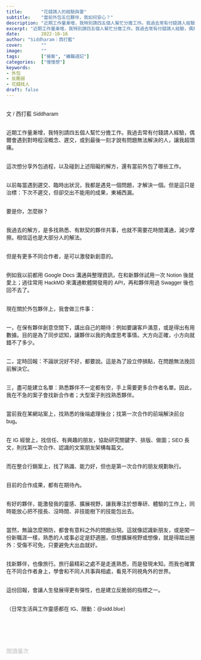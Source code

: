 ```yaml
---
title:       "花錢請人的經驗與雷"
subtitle:    "當前外包五位夥伴，我如何安心？"
description: "近期工作量漸增，我特別請四五個人幫忙分擔工作。我過去常有付錢請人經驗，偶爾會遇到對時程沒概念、遲交，或到最後一刻才說有問題無法解決的人，讓我超頭痛..."
excerpt: "近期工作量漸增，我特別請四五個人幫忙分擔工作。我過去常有付錢請人經驗，偶爾會遇到對時程沒概念、遲交，或到最後一刻才說有問題無法解決的人，讓我超頭痛..."
date:        2022-10-16
author: "Siddharam｜西打藍"
cover:       ""
image:       ""
tags:        ["接案", "離職週記"]
categories:  ["慢慢想"]
keywords:
- 外包
- 反脆弱
- 花錢找人
draft: false
---
```


<article style="font-family: 'Noto Sans TC', '微軟正黑體', sans-serif; font-weight: 300;">

<br>文 / 西打藍 Siddharam<br><br>

近期工作量漸增，我特別請四五個人幫忙分擔工作。我過去常有付錢請人經驗，偶爾會遇到對時程沒概念、遲交，或到最後一刻才說有問題無法解決的人，讓我超頭痛。<br><br>

這次想分享外包過程，以及碰到上述阻礙的解方，還有當前外包了哪些工作。<br><br>

以前每當遇到遲交、臨時出狀況，我都是遇見一個問題，才解決一個。但是這只是治標：下次不遲交，但卻交出不能用的成果，東補西漏。<br><br>

要是你，怎麼辦？<br><br>

我過去的解方，是多找熟悉、有默契的夥伴共事，也就不需要花時間溝通，減少摩擦。相信這也是大部分人的解法。<br><br>

但是有更多不同合作者，是可以激發新創意的。<br><br>

例如我以前都用 Google Docs 溝通與整理資訊，在和新夥伴試用一次 Notion 後就愛上；過往常用 HackMD 來溝通軟體開發用的 API，再和夥伴用過 Swagger 後也回不去了。<br><br>

現在關於外包夥伴上，我會做三件事：<br><br>

一，在保有夥伴創意空間下，講出自己的期待：例如要讓客戶滿意，或是得出有用數據。目的是為了同步認知，讓夥伴以我的角度思考事情。大方向正確，小方向就錯不了多少。<br><br>

二，定時回報：不論狀況好不好，都要說。這是為了設立停損點，在問題無法挽回前解決它。<br><br>

三，盡可能建立名單：熟悉夥伴不一定都有空，手上需要更多合作者名單。因此，我在不急的案子會找新合作者；大型案子則找熟悉夥伴。<br><br>

當前我在某網站案上，找熟悉的後端處理後台；找第一次合作的前端解決前台 bug。<br><br>

在 IG 經營上，找信任、有興趣的朋友，協助研究關鍵字、排版、做圖；SEO 長文，則找第一次合作、認識的文案朋友架構每篇文。<br><br>

而在整合行銷案上，找了熟識、能力好，但也是第一次合作的朋友規劃執行。<br><br>

目前的合作成果，都有在期待內。<br><br>

有好的夥伴，能激發我的靈感、擴展視野，讓我專注於想專研、體驗的工作上，同時能放心把不擅長、沒時間、非技能樹下的技能包出去。<br><br>

當然，無論怎麼預防，都會有意料之外的問題出現。這就像認識新朋友，或是闖一份新職涯一樣，熟悉的人或事必定是舒適圈，但想擴展視野或想像，就是得踏出圈外：受傷不可免，只要避免大出血就好。<br><br>

找新夥伴，也像旅行。旅行最精彩之處不是走進熟悉，而是發現未知。而我也確實在不同合作者身上，學會和不同人共事與相處，看見不同視角外的世界。<br><br>

這份回報，會讓人生發展得更有彈性，也是建立反脆弱的指標之一。<br><br>
<!-- 對人生影響長遠又容易被忽略的好處 -->
（日常生活與工作靈感都在 IG、限動：@sidd.blue）<br><br>


<br><br><br>

</article>

<div style="color: #bfbfbf; font-size: 15px;" id="busuanzi_container_page_pv">
  閱讀量<span id="busuanzi_value_page_pv"></span>次
</div>

<script src="../../js/post.js"></script>




